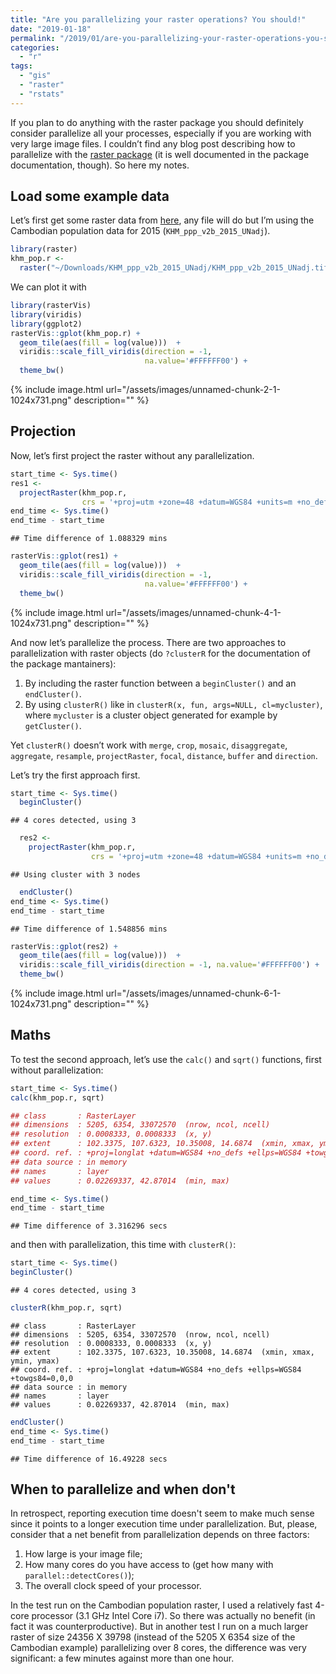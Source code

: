```yaml
---
title: "Are you parallelizing your raster operations? You should!"
date: "2019-01-18"
permalink: "/2019/01/are-you-parallelizing-your-raster-operations-you-should/"
categories: 
  - "r"
tags: 
  - "gis"
  - "raster"
  - "rstats"
---
```


If you plan to do anything with the raster package you should definitely consider parallelize all your processes, especially if you are working with very large image files. I couldn’t find any blog post describing how to parallelize with the [raster package](https://cran.r-project.org/web/packages/raster/) (it is well documented in the package documentation, though). So here my notes.

## Load some example data

Let’s first get some raster data from [here](%5Bhttp://www.worldpop.org.uk/data/get_data/), any file will do but I’m using the Cambodian population data for 2015 (`KHM_ppp_v2b_2015_UNadj`).

```r
library(raster)
khm_pop.r <- 
  raster("~/Downloads/KHM_ppp_v2b_2015_UNadj/KHM_ppp_v2b_2015_UNadj.tif")
```

We can plot it with

```r
library(rasterVis)
library(viridis)
library(ggplot2)
rasterVis::gplot(khm_pop.r) + 
  geom_tile(aes(fill = log(value)))  +
  viridis::scale_fill_viridis(direction = -1, 
                              na.value='#FFFFFF00') + 
  theme_bw()
```

{% include image.html url="/assets/images/unnamed-chunk-2-1-1024x731.png" description="" %}


## Projection

Now, let’s first project the raster without any parallelization.

```r
start_time <- Sys.time()
res1 <- 
  projectRaster(khm_pop.r,
                crs = '+proj=utm +zone=48 +datum=WGS84 +units=m +no_defs')
end_time <- Sys.time()
end_time - start_time
```

```
## Time difference of 1.088329 mins
```

```r
rasterVis::gplot(res1) + 
  geom_tile(aes(fill = log(value)))  +
  viridis::scale_fill_viridis(direction = -1, 
                              na.value='#FFFFFF00') + 
  theme_bw()
```

{% include image.html url="/assets/images/unnamed-chunk-4-1-1024x731.png" description="" %}


And now let’s parallelize the process. There are two approaches to parallelization with raster objects (do `?clusterR` for the documentation of the package mantainers):

1. By including the raster function between a `beginCluster()` and an `endCluster()`.
2. By using `clusterR()` like in `clusterR(x, fun, args=NULL, cl=mycluster)`, where `mycluster` is a cluster object generated for example by `getCluster()`.

Yet `clusterR()` doesn’t work with `merge`, `crop`, `mosaic`, `disaggregate`, `aggregate`, `resample`, `projectRaster`, `focal`, `distance`, `buffer` and `direction`.

Let’s try the first approach first.

```r
start_time <- Sys.time()
  beginCluster()
```

```
## 4 cores detected, using 3
```

```r
  res2 <- 
    projectRaster(khm_pop.r, 
                  crs = '+proj=utm +zone=48 +datum=WGS84 +units=m +no_defs')
```

```
## Using cluster with 3 nodes
```

```r
  endCluster() 
end_time <- Sys.time()
end_time - start_time
```

```
## Time difference of 1.548856 mins
```

```r
rasterVis::gplot(res2) + 
  geom_tile(aes(fill = log(value)))  +
  viridis::scale_fill_viridis(direction = -1, na.value='#FFFFFF00') + 
  theme_bw()
```

{% include image.html url="/assets/images/unnamed-chunk-6-1-1024x731.png" description="" %}

## Maths

To test the second approach, let’s use the `calc()` and `sqrt()` functions, first without parallelization:

```r
start_time <- Sys.time()
calc(khm_pop.r, sqrt)
```

```r
## class       : RasterLayer 
## dimensions  : 5205, 6354, 33072570  (nrow, ncol, ncell)
## resolution  : 0.0008333, 0.0008333  (x, y)
## extent      : 102.3375, 107.6323, 10.35008, 14.6874  (xmin, xmax, ymin, ymax)
## coord. ref. : +proj=longlat +datum=WGS84 +no_defs +ellps=WGS84 +towgs84=0,0,0 
## data source : in memory
## names       : layer 
## values      : 0.02269337, 42.87014  (min, max)
```

```r
end_time <- Sys.time()
end_time - start_time
```

```
## Time difference of 3.316296 secs
```

and then with parallelization, this time with `clusterR()`:

```r
start_time <- Sys.time()
beginCluster()
```

```
## 4 cores detected, using 3
```

```r
clusterR(khm_pop.r, sqrt)
```

```
## class       : RasterLayer 
## dimensions  : 5205, 6354, 33072570  (nrow, ncol, ncell)
## resolution  : 0.0008333, 0.0008333  (x, y)
## extent      : 102.3375, 107.6323, 10.35008, 14.6874  (xmin, xmax, ymin, ymax)
## coord. ref. : +proj=longlat +datum=WGS84 +no_defs +ellps=WGS84 +towgs84=0,0,0 
## data source : in memory
## names       : layer 
## values      : 0.02269337, 42.87014  (min, max)
```

```r
endCluster()
end_time <- Sys.time()
end_time - start_time
```

```
## Time difference of 16.49228 secs
```

## When to parallelize and when don't

In retrospect, reporting execution time doesn't seem to make much sense since it points to a longer execution time under parallelization. But, please, consider that a net benefit from parallelization depends on three factors:

1. How large is your image file;
2. How many cores do you have access to (get how many with `parallel::detectCores()`);
3. The overall clock speed of your processor.

In the test run on the Cambodian population raster, I used a relatively fast 4-core processor (3.1 GHz Intel Core i7). So there was actually no benefit (in fact it was counterproductive). But in another test I run on a much larger raster of size 24356 X 39798 (instead of the 5205 X 6354 size of the Cambodian example) parallelizing over 8 cores, the difference was very significant: a few minutes against more than one hour.
